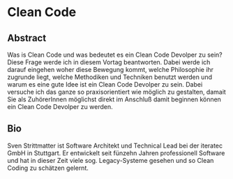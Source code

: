 # Clean Code

## Abstract

Was is  Clean Code und was  bedeutet es ein  Clean Code Devolper zu  sein? Diese
Frage werde  ich in diesem Vortag  beantworten. Dabei werde ich  darauf eingehen
woher  diese  Bewegung kommt,  welche  Philosophie  ihr zugrunde  liegt,  welche
Methodiken und  Techniken benutzt  werden und  warum es eine  gute Idee  ist ein
Clean Code  Devolper zu sein. Dabei  versuche ich das ganze  so praxisorientiert
wie  möglich zu  gestalten,  damait  Sie als  ZuhörerInnen  möglichst direkt  im
Anschluß damit beginnen können ein Clean Code Devolper zu werden.

## Bio

Sven Strittmatter  ist Software  Architekt und Technical  Lead bei  der iteratec
GmbH in Stuttgart. Er entwickelt  seit fünzehn Jahren professionell Software und
hat in  dieser Zeit  viele sog.  Legacy-Systeme gesehen und  so Clean  Coding zu
schätzen gelernt.
